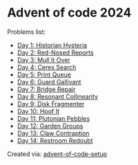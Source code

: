 # Advent of code 2024

Problems list:

- [Day 1: Historian Hysteria](https://github.com/Fate6174/advent-of-code-2024/blob/main/src/01.py)
- [Day 2: Red-Nosed Reports](https://github.com/Fate6174/advent-of-code-2024/blob/main/src/02.py)
- [Day 3: Mull It Over](https://github.com/Fate6174/advent-of-code-2024/blob/main/src/03.py)
- [Day 4: Ceres Search](https://github.com/Fate6174/advent-of-code-2024/blob/main/src/04.py)
- [Day 5: Print Queue](https://github.com/Fate6174/advent-of-code-2024/blob/main/src/05.py)
- [Day 6: Guard Gallivant](https://github.com/Fate6174/advent-of-code-2024/blob/main/src/06.py)
- [Day 7: Bridge Repair](https://github.com/Fate6174/advent-of-code-2024/blob/main/src/07.py)
- [Day 8: Resonant Collinearity](https://github.com/Fate6174/advent-of-code-2024/blob/main/src/08.py)
- [Day 9: Disk Fragmenter](https://github.com/Fate6174/advent-of-code-2024/blob/main/src/09.py)
- [Day 10: Hoof It](https://github.com/Fate6174/advent-of-code-2024/blob/main/src/10.py)
- [Day 11: Plutonian Pebbles](https://github.com/Fate6174/advent-of-code-2024/blob/main/src/11.py)
- [Day 12: Garden Groups](https://github.com/Fate6174/advent-of-code-2024/blob/main/src/12.py)
- [Day 13: Claw Contraption](https://github.com/Fate6174/advent-of-code-2024/blob/main/src/13.py)
- [Day 14: Restroom Redoubt](https://github.com/Fate6174/advent-of-code-2024/blob/main/src/14.py)

Created via: [advent-of-code-setup](https://github.com/tomfran/advent-of-code-setup)
